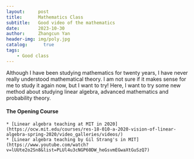 ```yaml
---
layout:     post
title:      Mathematics Class
subtitle:   Good video of the mathematics
date:       2023-10-30
author:     Zhangcun Yan
header-img: img/poly.jpg
catalog: 	  true
tags:
    - Good class
---
```



Although I have been studying mathematics for twenty years, I have never really understood mathematical theory. I am not sure if it makes sense for me to study it again now, but I want to try! Here, I want to try some new method about studying linear algebra, advanced mathematics and probability theory.


#### The Opening Course
    * [Linear algebra teaching at MIT in 2020](https://ocw.mit.edu/courses/res-18-010-a-2020-vision-of-linear-algebra-spring-2020/video_galleries/videos/)
    * [Linear algebra teaching by Gil Strang's in MIT](https://www.youtube.com/watch?v=lUUte2o2Sn8&list=PLUl4u3cNGP60DW_heGsvmEGwaXtGuSzQ7)
